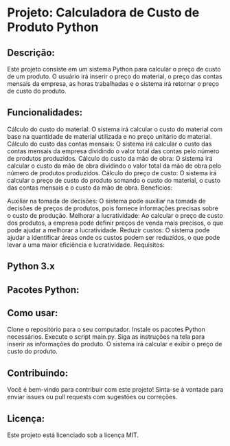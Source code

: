 # Projeto: Calculadora de Custo de Produto Python

## Descrição:

Este projeto consiste em um sistema Python para calcular o preço de custo de um produto. O usuário irá inserir o preço do material, o preço das contas mensais da empresa, as horas trabalhadas e o sistema irá retornar o preço de custo do produto.

## Funcionalidades:

Cálculo do custo do material: O sistema irá calcular o custo do material com base na quantidade de material utilizada e no preço unitário do material.
Cálculo do custo das contas mensais: O sistema irá calcular o custo das contas mensais da empresa dividindo o valor total das contas pelo número de produtos produzidos.
Cálculo do custo da mão de obra: O sistema irá calcular o custo da mão de obra dividindo o valor total da mão de obra pelo número de produtos produzidos.
Cálculo do preço de custo: O sistema irá calcular o preço de custo do produto somando o custo do material, o custo das contas mensais e o custo da mão de obra.
Benefícios:

Auxiliar na tomada de decisões: O sistema pode auxiliar na tomada de decisões de preços de produtos, pois fornece informações precisas sobre o custo de produção.
Melhorar a lucratividade: Ao calcular o preço de custo dos produtos, a empresa pode definir preços de venda mais precisos, o que pode ajudar a melhorar a lucratividade.
Reduzir custos: O sistema pode ajudar a identificar áreas onde os custos podem ser reduzidos, o que pode levar a uma maior eficiência e lucratividade.
Requisitos:

## Python 3.x
## Pacotes Python:

## Como usar:

Clone o repositório para o seu computador.
Instale os pacotes Python necessários.
Execute o script main.py.
Siga as instruções na tela para inserir as informações do produto.
O sistema irá calcular e exibir o preço de custo do produto.

## Contribuindo:

Você é bem-vindo para contribuir com este projeto! Sinta-se à vontade para enviar issues ou pull requests com sugestões ou correções.

## Licença:

Este projeto está licenciado sob a licença MIT.